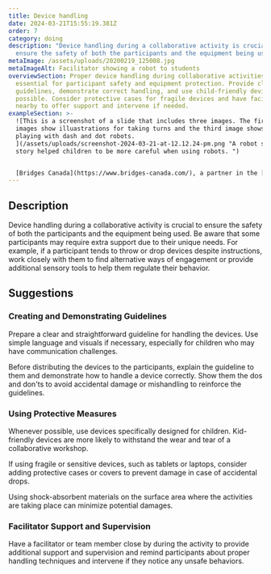 ```yaml
---
title: Device handling
date: 2024-03-21T15:55:19.381Z
order: 7
category: doing
description: "Device handling during a collaborative activity is crucial to
  ensure the safety of both the participants and the equipment being used. "
metaImage: /assets/uploads/20200219_125008.jpg
metaImageAlt: Facilitator showing a robot to students
overviewSection: Proper device handling during collaborative activities is
  essential for participant safety and equipment protection. Provide clear
  guidelines, demonstrate correct handling, and use child-friendly devices when
  possible. Consider protective cases for fragile devices and have facilitators
  nearby to offer support and intervene if needed.
exampleSection: >-
  ![This is a screenshot of a slide that includes three images. The first two
  images show illuastrations for taking turns and the third image shows two kids
  playing with dash and dot robots.
  ](/assets/uploads/screenshot-2024-03-21-at-12.12.24-pm.png "A robot social
  story helped children to be more careful when using robots. ")


  [Bridges Canada](https://www.bridges-canada.com/), a partner in the [Weavly](https://weavly.org/) project, developed a straightforward social story on handling robots. Before using robots in any session, we would review a few slides to emphasize that robots are not toys but fragile items requiring careful handling. Children were reminded to wait for their turn to use them. The image above illustrates one of the slides from this deck.
---
```

## Description

Device handling during a collaborative activity is crucial to ensure the safety of both the participants and the equipment being used. Be aware that some participants may require extra support due to their unique needs. For example, if a participant tends to throw or drop devices despite instructions, work closely with them to find alternative ways of engagement or provide additional sensory tools to help them regulate their behavior. 

## Suggestions

### Creating and Demonstrating Guidelines

Prepare a clear and straightforward guideline for handling the devices. Use simple language and visuals if necessary, especially for children who may have communication challenges.

Before distributing the devices to the participants, explain the guideline to them and demonstrate how to handle a device correctly. Show them the dos and don'ts to avoid accidental damage or mishandling to reinforce the guidelines.

### Using Protective Measures

Whenever possible, use devices specifically designed for children. Kid-friendly devices are more likely to withstand the wear and tear of a collaborative workshop.

If using fragile or sensitive devices, such as tablets or laptops, consider adding protective cases or covers to prevent damage in case of accidental drops. 

Using shock-absorbent materials on the surface area where the activities are taking place can minimize potential damages.

### Facilitator Support and Supervision

Have a facilitator or team member close by during the activity to provide additional support and supervision and remind participants about proper handling techniques and intervene if they notice any unsafe behaviors.
